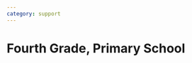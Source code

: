 ```yaml
---
category: support
---
```

# Fourth Grade, Primary School
<!--stackedit_data:
eyJoaXN0b3J5IjpbLTE4MDEyMzA1NzNdfQ==
-->